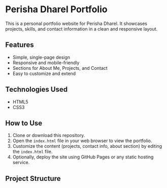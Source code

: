 # Perisha Dharel Portfolio

This is a personal portfolio website for Perisha Dharel. It showcases projects, skills, and contact information in a clean and responsive layout.

## Features

- Simple, single-page design
- Responsive and mobile-friendly
- Sections for About Me, Projects, and Contact
- Easy to customize and extend

## Technologies Used

- HTML5
- CSS3

## How to Use

1. Clone or download this repository.
2. Open the `index.html` file in your web browser to view the portfolio.
3. Customize the content (projects, contact info, about section) by editing the `index.html` file.
4. Optionally, deploy the site using GitHub Pages or any static hosting service.

## Project Structure

